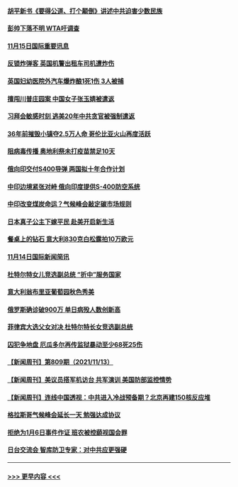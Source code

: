#### [胡平新书《要得公道、打个颠倒》讲述中共迫害少数民族](../pages/prog202/a103269088.md?t=11152150) 
#### [彭帅下落不明 WTA吁调查](../pages/prog202/a103269086.md?t=11152150) 
#### [11月15日国际重要讯息](../pages/prog202/a103269083.md?t=11152150) 
#### [反锁炸弹客 英国机警出租车司机遭炸伤](../pages/prog202/a103269055.md?t=11152150) 
#### [英国妇幼医院外汽车爆炸酿1死1伤 3人被捕](../pages/prog202/a103268996.md?t=11152150) 
#### [擅闯川普庄园案 中国女子张玉婧被遣返](../pages/prog202/a103268983.md?t=11152150) 
#### [习拜会敏感时刻 逃美20年中共贪官被强制遣返](../pages/prog202/a103268978.md?t=11152150) 
#### [36年前摧毁小镇夺2.5万人命 哥伦比亚火山再度活跃](../pages/prog202/a103268967.md?t=11152150) 
#### [阻病毒传播 奥地利祭未打疫苗禁足10天](../pages/prog202/a103268937.md?t=11152150) 
#### [俄向印交付S400导弹 两国拟十年合作计划](../pages/prog202/a103268849.md?t=11152150) 
#### [中印边境紧张对峙 俄向印度提供S-400防空系统](../pages/prog202/a103268840.md?t=11152150) 
#### [中印改变煤炭命运？气候峰会敲定碳市场规则](../pages/prog202/a103268823.md?t=11152150) 
#### [日本真子公主下嫁平民 赴美开启新生活](../pages/prog202/a103268797.md?t=11152150) 
#### [餐桌上的钻石 意大利830克白松露拍10万欧元](../pages/prog202/a103268815.md?t=11152150) 
#### [11月14日国际新闻简讯](../pages/prog202/a103268715.md?t=11152150) 
#### [杜特尔特女儿竞选副总统 “折中”服务国家](../pages/prog202/a103268717.md?t=11152150) 
#### [意大利翁布里亚葡萄园秋色秀美](../pages/prog202/a103268673.md?t=11152150) 
#### [俄罗斯确诊破900万 单日病殁人数创新高](../pages/prog202/a103268604.md?t=11152150) 
#### [菲律宾大选父女对决 杜特尔特长女竞选副总统](../pages/prog202/a103268569.md?t=11152150) 
#### [囚犯争地盘 厄瓜多尔再传监狱暴动至少68死25伤](../pages/prog202/a103268522.md?t=11152150) 
#### [【新闻周刊】第809期（2021/11/13）](../pages/prog202/a103268412.md?t=11152150) 
#### [【新闻周刊】美议员搭军机访台 共军演训 美国防部监控情势](../pages/prog202/a103268324.md?t=11152150) 
#### [【新闻周刊】连线中国透视：中共进入冷战预备期？北京再建150核反应堆](../pages/prog202/a103268309.md?t=11152150) 
#### [格拉斯哥气候峰会延长一天 勉强达成协议](../pages/prog202/a103268320.md?t=11152150) 
#### [拒绝为1月6日事件作证 班农被控藐视国会罪](../pages/prog202/a103268299.md?t=11152150) 
#### [日台交流会 智库防卫专家：对中共应更强硬](../pages/prog202/a103268209.md?t=11152150) 

----
#### [ >>> 更早内容 <<< ](../indexes/prog202-earlier.md)
